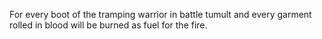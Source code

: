 For every boot of the tramping warrior in battle tumult and every garment rolled in blood will be burned as fuel for the fire.

